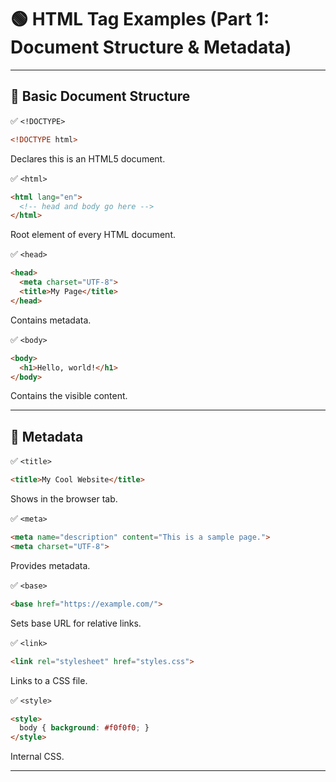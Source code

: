 # 🟢 **HTML Tag Examples (Part 1: Document Structure & Metadata)**

---

## 📄 **Basic Document Structure**

✅ `<!DOCTYPE>`

```html
<!DOCTYPE html>
```

Declares this is an HTML5 document.

✅ `<html>`

```html
<html lang="en">
  <!-- head and body go here -->
</html>
```

Root element of every HTML document.

✅ `<head>`

```html
<head>
  <meta charset="UTF-8">
  <title>My Page</title>
</head>
```

Contains metadata.

✅ `<body>`

```html
<body>
  <h1>Hello, world!</h1>
</body>
```

Contains the visible content.

---

## 📝 **Metadata**

✅ `<title>`

```html
<title>My Cool Website</title>
```

Shows in the browser tab.

✅ `<meta>`

```html
<meta name="description" content="This is a sample page.">
<meta charset="UTF-8">
```

Provides metadata.

✅ `<base>`

```html
<base href="https://example.com/">
```

Sets base URL for relative links.

✅ `<link>`

```html
<link rel="stylesheet" href="styles.css">
```

Links to a CSS file.

✅ `<style>`

```html
<style>
  body { background: #f0f0f0; }
</style>
```

Internal CSS.

---


